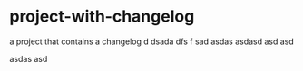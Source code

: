 # project-with-changelog
a project that contains a changelog
d
dsada
dfs
f
sad
asdas
asdasd
asd
asd

asdas
asd
